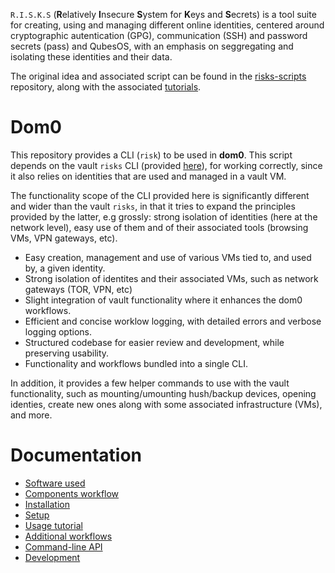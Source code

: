 
`R.I.S.K.S` (**R**elatively **I**nsecure **S**ystem for **K**eys and **S**ecrets) is a tool suite for creating, using and managing
different online identities, centered around cryptographic autentication (GPG), communication (SSH) and password
secrets (pass) and QubesOS, with an emphasis on seggregating and isolating these identities and their data.

The original idea and associated script can be found in the [risks-scripts](https://github.com/19hundreds/risks-scripts) repository, along with the associated [tutorials](https://19hundreds.github.io/risks-workflow).

# Dom0

This repository provides a CLI (`risk`) to be used in **dom0**. This script depends on the vault `risks` CLI 
(provided [here](https://github.com/wizardofhoms/risks)), for working correctly, since it also relies on identities that are used and managed in a vault VM.

The functionality scope of the CLI provided here is significantly different and wider than the vault `risks`, in that it
tries to expand the principles provided by the latter, e.g grossly: strong isolation of identities (here at the network level),
easy use of them and of their associated tools (browsing VMs, VPN gateways, etc).

- Easy creation, management and use of various VMs tied to, and used by, a given identity.
- Strong isolation of identites and their associated VMs, such as network gateways (TOR, VPN, etc)
- Slight integration of vault functionality where it enhances the dom0 workflows.
- Efficient and concise worklow logging, with detailed errors and verbose logging options.
- Structured codebase for easier review and development, while preserving usability.
- Functionality and workflows bundled into a single CLI.
 
In addition, it provides a few helper commands to use with the vault functionality, such as mounting/umounting 
hush/backup devices, opening identies, create new ones along with some associated infrastructure (VMs), and more.

# Documentation

* [Software used](https://github.com/wizardofhoms/risk/wiki/Software-Used)
* [Components workflow](./Components-Workflow)
* [Installation](https://github.com/wizardofhoms/risk/wiki/Installation)
* [Setup](https://github.com/wizardofhoms/risk/wiki/Software-Setup)
* [Usage tutorial](https://github.com/wizardofhoms/risk/wiki/Usage-Tutorial)
* [Additional workflows](https://github.com/wizardofhoms/risk/wiki/Additional-Workflows)
* [Command-line API](https://github.com/wizardofhoms/risk/wiki/Command-Line-API)
* [Development](https://github.com/wizardofhoms/risk/wiki/Development)
